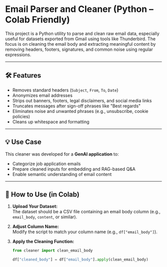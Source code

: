 # Email Parser and Cleaner (Python – Colab Friendly)

This project is a Python utility to parse and clean raw email data, especially useful for datasets exported from Gmail using tools like Thunderbird. The focus is on cleaning the email body and extracting meaningful content by removing headers, footers, signatures, and common noise using regular expressions.

---

## 🛠️ Features

- Removes standard headers (`Subject`, `From`, `To`, `Date`)
- Anonymizes email addresses
- Strips out banners, footers, legal disclaimers, and social media links
- Truncates messages after sign-off phrases like "Best regards"
- Eliminates noise and unwanted phrases (e.g., unsubscribe, cookie policies)
- Cleans up whitespace and formatting

---

## 💡 Use Case

This cleaner was developed for a **GenAI application** to:

- Categorize job application emails
- Prepare cleaned inputs for embedding and RAG-based Q&A
- Enable semantic understanding of email content

---

## 🧪 How to Use (in Colab)

1. **Upload Your Dataset:**  
   The dataset should be a CSV file containing an email body column (e.g., `email_body`, `content`, or similar).

2. **Adjust Column Name:**  
   Modify the script to match your column name (e.g., `df["email_body"]`).

3. **Apply the Cleaning Function:**
   ```python
   from cleaner import clean_email_body

   df["cleaned_body"] = df["email_body"].apply(clean_email_body)
